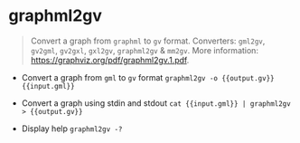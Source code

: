 # graphml2gv
> Convert a graph from `graphml` to `gv` format.
> Converters: `gml2gv`, `gv2gml`, `gv2gxl`, `gxl2gv`, `graphml2gv` & `mm2gv`.
> More information: <https://graphviz.org/pdf/graphml2gv.1.pdf>.

- Convert a graph from `gml` to `gv` format
`graphml2gv -o {{output.gv}} {{input.gml}}`

- Convert a graph using stdin and stdout
`cat {{input.gml}} | graphml2gv > {{output.gv}}`

- Display help
`graphml2gv -?`
